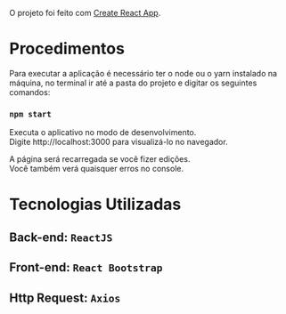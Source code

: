 O projeto foi feito com  [Create React App](https://github.com/facebook/create-react-app).

# Procedimentos

Para executar a aplicação é necessário ter o node ou o yarn instalado na máquina, no terminal ir até a pasta do projeto e digitar os seguintes comandos:

### `npm start`

Executa o aplicativo no modo de desenvolvimento. <br>
Digite http://localhost:3000 para visualizá-lo no navegador.

A página será recarregada se você fizer edições. <br>
Você também verá quaisquer erros no console.

# Tecnologias Utilizadas

## Back-end: `ReactJS`
## Front-end: `React Bootstrap`
## Http Request: `Axios`